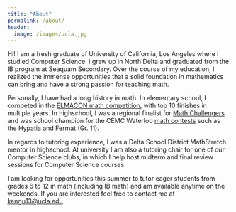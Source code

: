 ```yaml
---
title: "About"
permalink: /about/
header:
  image: /images/ucla.jpg
---
```



Hi! I am a fresh graduate of University of California, Los Angeles where I studied Computer Science. I grew up in North Delta and graduated from the IB program at Seaquam Secondary. Over the course of my education, I realized the immense opportunities that a solid foundation in mathematics can bring and have a strong passion for teaching math. 

Personally, I have had a long history in math. In elementary school, I competed in the [ELMACON math competition](https://www.elmacon.org/), with top 10 finishes in multiple years. In highschool, I was a regional finalist for [Math Challengers](http://www.mathchallengers.ca/) and was school champion for the CEMC Waterloo [math contests](https://cemc.uwaterloo.ca/contests/contests.html) such as the Hypatia and Fermat (Gr. 11). 

In regards to tutoring experience, I was a Delta School District MathStretch mentor in highschool. At university I am also a tutoring chair for one of our Computer Science clubs, in which I help host midterm and final review sessions for Computer Science courses. 


I am looking for opportunities this summer to tutor eager students from grades 6 to 12 in math (including IB math) and am available anytime on the weekends. If you are interested feel free to contact me at kengu13@ucla.edu. 